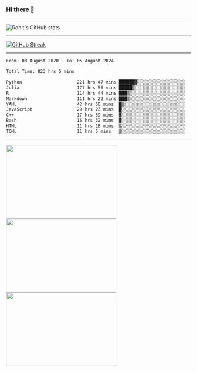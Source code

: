 ### Hi there 👋

<hr/>

![Rohit's GitHub stats](https://github-readme-stats.vercel.app/api?username=RohitRathore1&show_icons=true&theme=transparent)

<hr/>

[![GitHub Streak](http://github-readme-streak-stats.herokuapp.com?user=RohitRathore1&theme=dark&mode=weekly)](https://git.io/streak-stats)

<hr/>

<!--START_SECTION:waka-->

```txt
From: 08 August 2020 - To: 05 August 2024

Total Time: 823 hrs 5 mins

Python                     221 hrs 47 mins ██████▓░░░░░░░░░░░░░░░░░░   26.95 %
Julia                      177 hrs 56 mins █████▒░░░░░░░░░░░░░░░░░░░   21.62 %
R                          114 hrs 44 mins ███▒░░░░░░░░░░░░░░░░░░░░░   13.94 %
Markdown                   111 hrs 22 mins ███▒░░░░░░░░░░░░░░░░░░░░░   13.53 %
YAML                       42 hrs 50 mins  █▒░░░░░░░░░░░░░░░░░░░░░░░   05.20 %
JavaScript                 29 hrs 23 mins  █░░░░░░░░░░░░░░░░░░░░░░░░   03.57 %
C++                        17 hrs 59 mins  ▓░░░░░░░░░░░░░░░░░░░░░░░░   02.19 %
Bash                       16 hrs 32 mins  ▓░░░░░░░░░░░░░░░░░░░░░░░░   02.01 %
HTML                       11 hrs 18 mins  ▒░░░░░░░░░░░░░░░░░░░░░░░░   01.37 %
TOML                       11 hrs 5 mins   ▒░░░░░░░░░░░░░░░░░░░░░░░░   01.35 %
```

<!--END_SECTION:waka-->

<hr/>

<p>
  <img src="https://wakatime.com/share/@TeAmp0is0N/0205e68a-e5ed-48bf-b870-3c94c1fa77d3.svg" width="300" height="200">
  <img src="https://wakatime.com/share/@TeAmp0is0N/3935ee43-08a3-493e-8b95-60c1f9204b15.svg" width="300" height="200">
  <img src="https://wakatime.com/share/@TeAmp0is0N/8717aacc-7340-44e0-abb1-987dc9823fcd.svg" width="300" height="200">
</p>





